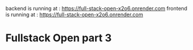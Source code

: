 backend is running at : https://full-stack-open-x2o6.onrender.com
frontend is running at : https://full-stack-open-x2o6.onrender.com
# Fullstack Open part 3
